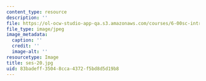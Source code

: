 ```yaml
---
content_type: resource
description: ''
file: https://ol-ocw-studio-app-qa.s3.amazonaws.com/courses/6-00sc-introduction-to-computer-science-and-programming-spring-2011/83badeff35048cca4372f5bd8d5d19b8_ses-20.jpg
file_type: image/jpeg
image_metadata:
  caption: ''
  credit: ''
  image-alt: ''
resourcetype: Image
title: ses-20.jpg
uid: 83badeff-3504-8cca-4372-f5bd8d5d19b8
---
```

